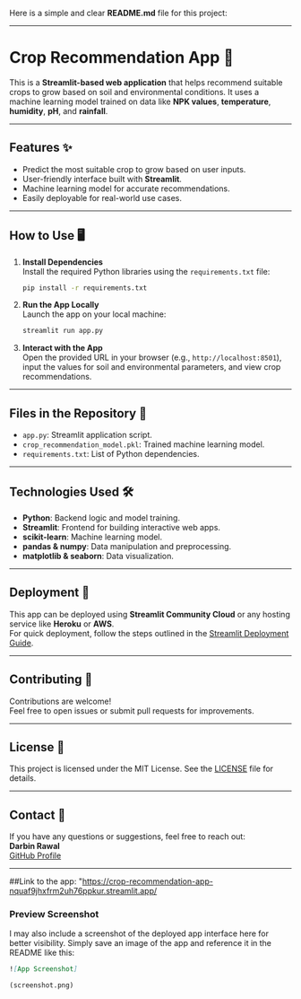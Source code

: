 Here is a simple and clear **README.md** file for this project:

---

# Crop Recommendation App 🌱

This is a **Streamlit-based web application** that helps recommend suitable crops to grow based on soil and environmental conditions. It uses a machine learning model trained on data like **NPK values**, **temperature**, **humidity**, **pH**, and **rainfall**.

---

## Features ✨
- Predict the most suitable crop to grow based on user inputs.
- User-friendly interface built with **Streamlit**.
- Machine learning model for accurate recommendations.
- Easily deployable for real-world use cases.

---

## How to Use 🖥️

1. **Install Dependencies**  
   Install the required Python libraries using the `requirements.txt` file:
   ```bash
   pip install -r requirements.txt
   ```

2. **Run the App Locally**  
   Launch the app on your local machine:
   ```bash
   streamlit run app.py
   ```

3. **Interact with the App**  
   Open the provided URL in your browser (e.g., `http://localhost:8501`), input the values for soil and environmental parameters, and view crop recommendations.

---

## Files in the Repository 📂

- `app.py`: Streamlit application script.
- `crop_recommendation_model.pkl`: Trained machine learning model.
- `requirements.txt`: List of Python dependencies.

---

## Technologies Used 🛠️

- **Python**: Backend logic and model training.
- **Streamlit**: Frontend for building interactive web apps.
- **scikit-learn**: Machine learning model.
- **pandas & numpy**: Data manipulation and preprocessing.
- **matplotlib & seaborn**: Data visualization.

---

## Deployment 🚀

This app can be deployed using **Streamlit Community Cloud** or any hosting service like **Heroku** or **AWS**.  
For quick deployment, follow the steps outlined in the [Streamlit Deployment Guide](https://docs.streamlit.io/streamlit-community-cloud).

---

## Contributing 🤝

Contributions are welcome!  
Feel free to open issues or submit pull requests for improvements.

---

## License 📜

This project is licensed under the MIT License. See the [LICENSE](LICENSE) file for details.

---

## Contact 📧

If you have any questions or suggestions, feel free to reach out:  
**Darbin Rawal**  
[GitHub Profile](https://github.com/DarbinRawal)

--- 
##Link to the app: "https://crop-recommendation-app-nquaf9jhxfrm2uh76ppkur.streamlit.app/

### **Preview Screenshot**

I may also include a screenshot of the deployed app interface here for better visibility. 
Simply save an image of the app and reference it in the README like this:

```markdown
![App Screenshot]

(screenshot.png)
```
